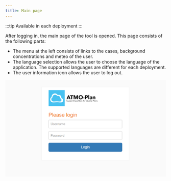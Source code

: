 ```yaml
---
title: Main page
---
```


:::tip Available in each deployment
:::

After logging in, the main page of the tool is opened. This page consists of the following parts:

- The menu at the left consists of links to the cases, background concentrations and meteo of the user.
- The language selection allows the user to choose the language of the application. The supported languages are different for each deployment.
- The user information icon allows the user to log out.

![Login](./images/login.png)

